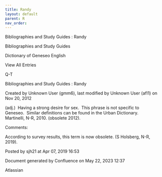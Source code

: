 ```yaml
---
title: Randy
layout: default
parent: R
nav_order:
---
```


Bibliographies and Study Guides : Randy

Bibliographies and Study Guides

Dictionary of Geneseo English

View All Entries

Q-T

Bibliographies and Study Guides : Randy

Created by  Unknown User (gmm6), last modified by  Unknown User (afl1) on Nov 20, 2012

(adj.)  Having a strong desire for sex.  This phrase is not specific to Geneseo.  Similar definitions can be found in the Urban Dictionary.  Martinelli, N-R, 2010. (obsolete 2012).

Comments:

According to survey results, this term is now obsolete. (S Holsberg, N-R, 2019).

Posted by sjh21 at Apr 07, 2019 16:53

Document generated by Confluence on May 22, 2023 12:37

Atlassian
